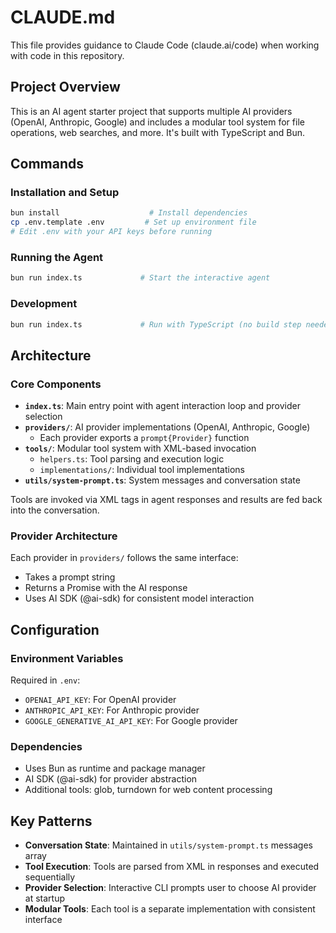 # CLAUDE.md

This file provides guidance to Claude Code (claude.ai/code) when working with code in this repository.

## Project Overview

This is an AI agent starter project that supports multiple AI providers (OpenAI, Anthropic, Google) and includes a modular tool system for file operations, web searches, and more. It's built with TypeScript and Bun.

## Commands

### Installation and Setup
```bash
bun install                    # Install dependencies
cp .env.template .env         # Set up environment file
# Edit .env with your API keys before running
```

### Running the Agent
```bash
bun run index.ts             # Start the interactive agent
```

### Development
```bash
bun run index.ts             # Run with TypeScript (no build step needed)
```

## Architecture

### Core Components
- **`index.ts`**: Main entry point with agent interaction loop and provider selection
- **`providers/`**: AI provider implementations (OpenAI, Anthropic, Google)
  - Each provider exports a `prompt{Provider}` function
- **`tools/`**: Modular tool system with XML-based invocation
  - `helpers.ts`: Tool parsing and execution logic
  - `implementations/`: Individual tool implementations
- **`utils/system-prompt.ts`**: System messages and conversation state

Tools are invoked via XML tags in agent responses and results are fed back into the conversation.

### Provider Architecture
Each provider in `providers/` follows the same interface:
- Takes a prompt string
- Returns a Promise<string> with the AI response
- Uses AI SDK (@ai-sdk) for consistent model interaction

## Configuration

### Environment Variables
Required in `.env`:
- `OPENAI_API_KEY`: For OpenAI provider
- `ANTHROPIC_API_KEY`: For Anthropic provider
- `GOOGLE_GENERATIVE_AI_API_KEY`: For Google provider

### Dependencies
- Uses Bun as runtime and package manager
- AI SDK (@ai-sdk) for provider abstraction
- Additional tools: glob, turndown for web content processing

## Key Patterns

- **Conversation State**: Maintained in `utils/system-prompt.ts` messages array
- **Tool Execution**: Tools are parsed from XML in responses and executed sequentially
- **Provider Selection**: Interactive CLI prompts user to choose AI provider at startup
- **Modular Tools**: Each tool is a separate implementation with consistent interface